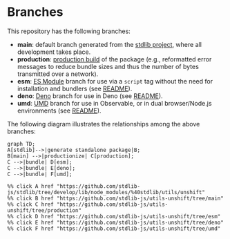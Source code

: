 <!--

@license Apache-2.0

Copyright (c) 2022 The Stdlib Authors.

Licensed under the Apache License, Version 2.0 (the "License");
you may not use this file except in compliance with the License.
You may obtain a copy of the License at

    http://www.apache.org/licenses/LICENSE-2.0

Unless required by applicable law or agreed to in writing, software
distributed under the License is distributed on an "AS IS" BASIS,
WITHOUT WARRANTIES OR CONDITIONS OF ANY KIND, either express or implied.
See the License for the specific language governing permissions and
limitations under the License.

-->

# Branches

This repository has the following branches:

-   **main**: default branch generated from the [stdlib project][stdlib-url], where all development takes place.
-   **production**: [production build][production-url] of the package (e.g., reformatted error messages to reduce bundle sizes and thus the number of bytes transmitted over a network).
-   **esm**: [ES Module][esm-url] branch for use via a `script` tag without the need for installation and bundlers (see [README][esm-readme]).
-   **deno**: [Deno][deno-url] branch for use in Deno (see [README][deno-readme]).
-   **umd**: [UMD][umd-url] branch for use in Observable, or in dual browser/Node.js environments (see [README][umd-readme]).

The following diagram illustrates the relationships among the above branches:

```mermaid
graph TD;
A[stdlib]-->|generate standalone package|B;
B[main] -->|productionize| C[production];
C -->|bundle| D[esm];
C -->|bundle| E[deno];
C -->|bundle| F[umd];

%% click A href "https://github.com/stdlib-js/stdlib/tree/develop/lib/node_modules/%40stdlib/utils/unshift"
%% click B href "https://github.com/stdlib-js/utils-unshift/tree/main"
%% click C href "https://github.com/stdlib-js/utils-unshift/tree/production"
%% click D href "https://github.com/stdlib-js/utils-unshift/tree/esm"
%% click E href "https://github.com/stdlib-js/utils-unshift/tree/deno"
%% click F href "https://github.com/stdlib-js/utils-unshift/tree/umd"
```

[stdlib-url]: https://github.com/stdlib-js/stdlib/tree/develop/lib/node_modules/%40stdlib/utils/unshift
[production-url]: https://github.com/stdlib-js/utils-unshift/tree/production
[deno-url]: https://github.com/stdlib-js/utils-unshift/tree/deno
[deno-readme]: https://github.com/stdlib-js/utils-unshift/blob/deno/README.md
[umd-url]: https://github.com/stdlib-js/utils-unshift/tree/umd
[umd-readme]: https://github.com/stdlib-js/utils-unshift/blob/umd/README.md
[esm-url]: https://github.com/stdlib-js/utils-unshift/tree/esm
[esm-readme]: https://github.com/stdlib-js/utils-unshift/blob/esm/README.md
